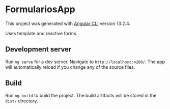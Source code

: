 # FormulariosApp

This project was generated with [Angular CLI](https://github.com/angular/angular-cli) version 13.2.4.

Uses template and reactive forms.

## Development server
Run `ng serve` for a dev server. Navigate to `http://localhost:4200/`. The app will automatically reload if you change any of the source files.

## Build

Run `ng build` to build the project. The build artifacts will be stored in the `dist/` directory.
